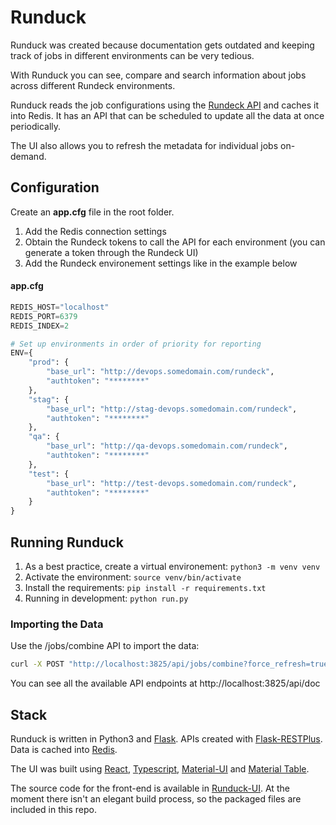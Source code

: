 # Runduck

Runduck was created because documentation gets outdated and keeping track of jobs in different environments can be very tedious.

With Runduck you can see, compare and search information about jobs across different Rundeck environments.

Runduck reads the job configurations using the [Rundeck API](https://docs.rundeck.com/docs/api/rundeck-api.html) and caches it into Redis. It has an API that can be scheduled to update all the data at once periodically.

The UI also allows you to refresh the metadata for individual jobs on-demand.

## Configuration

Create an **app.cfg** file in the root folder.

1. Add the Redis connection settings
2. Obtain the Rundeck tokens to call the API for each environment (you can generate a token through the Rundeck UI)
3. Add the Rundeck environement settings like in the example below

#### app.cfg

```python
REDIS_HOST="localhost"
REDIS_PORT=6379
REDIS_INDEX=2

# Set up environments in order of priority for reporting
ENV={
    "prod": {
        "base_url": "http://devops.somedomain.com/rundeck",
        "authtoken": "********"
    },
    "stag": {
        "base_url": "http://stag-devops.somedomain.com/rundeck",
        "authtoken": "********"
    },
    "qa": {
        "base_url": "http://qa-devops.somedomain.com/rundeck",
        "authtoken": "********"
    },
    "test": {
        "base_url": "http://test-devops.somedomain.com/rundeck",
        "authtoken": "********"
    }
}
```

## Running Runduck

1. As a best practice, create a virtual environement:
`python3 -m venv venv` 
2. Activate the environment:
`source venv/bin/activate`
3. Install the requirements:
`pip install -r requirements.txt`
4. Running in development:
`python run.py`

### Importing the Data

Use the /jobs/combine API to import the data:

```bash
curl -X POST "http://localhost:3825/api/jobs/combine?force_refresh=true"
```

You can see all the available API endpoints at http://localhost:3825/api/doc

## Stack

Runduck is written in Python3 and [Flask](https://flask.palletsprojects.com/). APIs created with [Flask-RESTPlus](https://flask-restplus.readthedocs.io/).
Data is cached into [Redis](https://redis.io/).

The UI was built using [React](https://reactjs.org/), [Typescript](https://www.typescriptlang.org/), [Material-UI](https://material-ui.com/) and [Material Table](https://material-table.com/).

The source code for the front-end is available in [Runduck-UI](https://github.com/Bubbassauro/runduck-ui). At the moment there isn't an elegant build process, so the packaged files are included in this repo.
